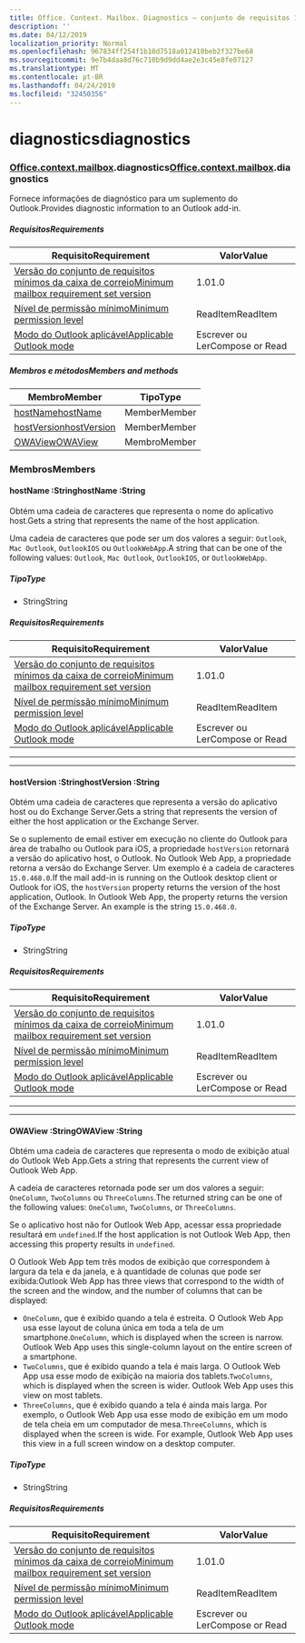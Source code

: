 ```yaml
---
title: Office. Context. Mailbox. Diagnostics – conjunto de requisitos 1,7
description: ''
ms.date: 04/12/2019
localization_priority: Normal
ms.openlocfilehash: 967834ff254f1b10d7518a012410beb2f327be68
ms.sourcegitcommit: 9e7b4daa8d76c710b9d9dd4ae2e3c45e8fe07127
ms.translationtype: MT
ms.contentlocale: pt-BR
ms.lasthandoff: 04/24/2019
ms.locfileid: "32450356"
---
```

# <a name="diagnostics"></a><span data-ttu-id="1c3e8-102">diagnostics</span><span class="sxs-lookup"><span data-stu-id="1c3e8-102">diagnostics</span></span>

### <a name="officeofficemdcontextofficecontextmdmailboxofficecontextmailboxmddiagnostics"></a><span data-ttu-id="1c3e8-103">[Office](Office.md)[.context](Office.context.md)[.mailbox](Office.context.mailbox.md).diagnostics</span><span class="sxs-lookup"><span data-stu-id="1c3e8-103">[Office](Office.md)[.context](Office.context.md)[.mailbox](Office.context.mailbox.md).diagnostics</span></span>

<span data-ttu-id="1c3e8-104">Fornece informações de diagnóstico para um suplemento do Outlook.</span><span class="sxs-lookup"><span data-stu-id="1c3e8-104">Provides diagnostic information to an Outlook add-in.</span></span>

##### <a name="requirements"></a><span data-ttu-id="1c3e8-105">Requisitos</span><span class="sxs-lookup"><span data-stu-id="1c3e8-105">Requirements</span></span>

|<span data-ttu-id="1c3e8-106">Requisito</span><span class="sxs-lookup"><span data-stu-id="1c3e8-106">Requirement</span></span>| <span data-ttu-id="1c3e8-107">Valor</span><span class="sxs-lookup"><span data-stu-id="1c3e8-107">Value</span></span>|
|---|---|
|[<span data-ttu-id="1c3e8-108">Versão do conjunto de requisitos mínimos da caixa de correio</span><span class="sxs-lookup"><span data-stu-id="1c3e8-108">Minimum mailbox requirement set version</span></span>](/office/dev/add-ins/reference/requirement-sets/outlook-api-requirement-sets)| <span data-ttu-id="1c3e8-109">1.0</span><span class="sxs-lookup"><span data-stu-id="1c3e8-109">1.0</span></span>|
|[<span data-ttu-id="1c3e8-110">Nível de permissão mínimo</span><span class="sxs-lookup"><span data-stu-id="1c3e8-110">Minimum permission level</span></span>](/outlook/add-ins/understanding-outlook-add-in-permissions)| <span data-ttu-id="1c3e8-111">ReadItem</span><span class="sxs-lookup"><span data-stu-id="1c3e8-111">ReadItem</span></span>|
|[<span data-ttu-id="1c3e8-112">Modo do Outlook aplicável</span><span class="sxs-lookup"><span data-stu-id="1c3e8-112">Applicable Outlook mode</span></span>](/outlook/add-ins/#extension-points)| <span data-ttu-id="1c3e8-113">Escrever ou Ler</span><span class="sxs-lookup"><span data-stu-id="1c3e8-113">Compose or Read</span></span>|

##### <a name="members-and-methods"></a><span data-ttu-id="1c3e8-114">Membros e métodos</span><span class="sxs-lookup"><span data-stu-id="1c3e8-114">Members and methods</span></span>

| <span data-ttu-id="1c3e8-115">Membro</span><span class="sxs-lookup"><span data-stu-id="1c3e8-115">Member</span></span> | <span data-ttu-id="1c3e8-116">Tipo</span><span class="sxs-lookup"><span data-stu-id="1c3e8-116">Type</span></span> |
|--------|------|
| [<span data-ttu-id="1c3e8-117">hostName</span><span class="sxs-lookup"><span data-stu-id="1c3e8-117">hostName</span></span>](#hostname-string) | <span data-ttu-id="1c3e8-118">Member</span><span class="sxs-lookup"><span data-stu-id="1c3e8-118">Member</span></span> |
| [<span data-ttu-id="1c3e8-119">hostVersion</span><span class="sxs-lookup"><span data-stu-id="1c3e8-119">hostVersion</span></span>](#hostversion-string) | <span data-ttu-id="1c3e8-120">Member</span><span class="sxs-lookup"><span data-stu-id="1c3e8-120">Member</span></span> |
| [<span data-ttu-id="1c3e8-121">OWAView</span><span class="sxs-lookup"><span data-stu-id="1c3e8-121">OWAView</span></span>](#owaview-string) | <span data-ttu-id="1c3e8-122">Membro</span><span class="sxs-lookup"><span data-stu-id="1c3e8-122">Member</span></span> |

### <a name="members"></a><span data-ttu-id="1c3e8-123">Membros</span><span class="sxs-lookup"><span data-stu-id="1c3e8-123">Members</span></span>

####  <a name="hostname-string"></a><span data-ttu-id="1c3e8-124">hostName :String</span><span class="sxs-lookup"><span data-stu-id="1c3e8-124">hostName :String</span></span>

<span data-ttu-id="1c3e8-125">Obtém uma cadeia de caracteres que representa o nome do aplicativo host.</span><span class="sxs-lookup"><span data-stu-id="1c3e8-125">Gets a string that represents the name of the host application.</span></span>

<span data-ttu-id="1c3e8-126">Uma cadeia de caracteres que pode ser um dos valores a seguir: `Outlook`, `Mac Outlook`, `OutlookIOS` ou `OutlookWebApp`.</span><span class="sxs-lookup"><span data-stu-id="1c3e8-126">A string that can be one of the following values: `Outlook`, `Mac Outlook`, `OutlookIOS`, or `OutlookWebApp`.</span></span>

##### <a name="type"></a><span data-ttu-id="1c3e8-127">Tipo</span><span class="sxs-lookup"><span data-stu-id="1c3e8-127">Type</span></span>

*   <span data-ttu-id="1c3e8-128">String</span><span class="sxs-lookup"><span data-stu-id="1c3e8-128">String</span></span>

##### <a name="requirements"></a><span data-ttu-id="1c3e8-129">Requisitos</span><span class="sxs-lookup"><span data-stu-id="1c3e8-129">Requirements</span></span>

|<span data-ttu-id="1c3e8-130">Requisito</span><span class="sxs-lookup"><span data-stu-id="1c3e8-130">Requirement</span></span>| <span data-ttu-id="1c3e8-131">Valor</span><span class="sxs-lookup"><span data-stu-id="1c3e8-131">Value</span></span>|
|---|---|
|[<span data-ttu-id="1c3e8-132">Versão do conjunto de requisitos mínimos da caixa de correio</span><span class="sxs-lookup"><span data-stu-id="1c3e8-132">Minimum mailbox requirement set version</span></span>](/office/dev/add-ins/reference/requirement-sets/outlook-api-requirement-sets)| <span data-ttu-id="1c3e8-133">1.0</span><span class="sxs-lookup"><span data-stu-id="1c3e8-133">1.0</span></span>|
|[<span data-ttu-id="1c3e8-134">Nível de permissão mínimo</span><span class="sxs-lookup"><span data-stu-id="1c3e8-134">Minimum permission level</span></span>](/outlook/add-ins/understanding-outlook-add-in-permissions)| <span data-ttu-id="1c3e8-135">ReadItem</span><span class="sxs-lookup"><span data-stu-id="1c3e8-135">ReadItem</span></span>|
|[<span data-ttu-id="1c3e8-136">Modo do Outlook aplicável</span><span class="sxs-lookup"><span data-stu-id="1c3e8-136">Applicable Outlook mode</span></span>](/outlook/add-ins/#extension-points)| <span data-ttu-id="1c3e8-137">Escrever ou Ler</span><span class="sxs-lookup"><span data-stu-id="1c3e8-137">Compose or Read</span></span>|

---
---

####  <a name="hostversion-string"></a><span data-ttu-id="1c3e8-138">hostVersion :String</span><span class="sxs-lookup"><span data-stu-id="1c3e8-138">hostVersion :String</span></span>

<span data-ttu-id="1c3e8-139">Obtém uma cadeia de caracteres que representa a versão do aplicativo host ou do Exchange Server.</span><span class="sxs-lookup"><span data-stu-id="1c3e8-139">Gets a string that represents the version of either the host application or the Exchange Server.</span></span>

<span data-ttu-id="1c3e8-p101">Se o suplemento de email estiver em execução no cliente do Outlook para área de trabalho ou Outlook para iOS, a propriedade `hostVersion` retornará a versão do aplicativo host, o Outlook. No Outlook Web App, a propriedade retorna a versão do Exchange Server. Um exemplo é a cadeia de caracteres `15.0.468.0`.</span><span class="sxs-lookup"><span data-stu-id="1c3e8-p101">If the mail add-in is running on the Outlook desktop client or Outlook for iOS, the `hostVersion` property returns the version of the host application, Outlook. In Outlook Web App, the property returns the version of the Exchange Server. An example is the string `15.0.468.0`.</span></span>

##### <a name="type"></a><span data-ttu-id="1c3e8-143">Tipo</span><span class="sxs-lookup"><span data-stu-id="1c3e8-143">Type</span></span>

*   <span data-ttu-id="1c3e8-144">String</span><span class="sxs-lookup"><span data-stu-id="1c3e8-144">String</span></span>

##### <a name="requirements"></a><span data-ttu-id="1c3e8-145">Requisitos</span><span class="sxs-lookup"><span data-stu-id="1c3e8-145">Requirements</span></span>

|<span data-ttu-id="1c3e8-146">Requisito</span><span class="sxs-lookup"><span data-stu-id="1c3e8-146">Requirement</span></span>| <span data-ttu-id="1c3e8-147">Valor</span><span class="sxs-lookup"><span data-stu-id="1c3e8-147">Value</span></span>|
|---|---|
|[<span data-ttu-id="1c3e8-148">Versão do conjunto de requisitos mínimos da caixa de correio</span><span class="sxs-lookup"><span data-stu-id="1c3e8-148">Minimum mailbox requirement set version</span></span>](/office/dev/add-ins/reference/requirement-sets/outlook-api-requirement-sets)| <span data-ttu-id="1c3e8-149">1.0</span><span class="sxs-lookup"><span data-stu-id="1c3e8-149">1.0</span></span>|
|[<span data-ttu-id="1c3e8-150">Nível de permissão mínimo</span><span class="sxs-lookup"><span data-stu-id="1c3e8-150">Minimum permission level</span></span>](/outlook/add-ins/understanding-outlook-add-in-permissions)| <span data-ttu-id="1c3e8-151">ReadItem</span><span class="sxs-lookup"><span data-stu-id="1c3e8-151">ReadItem</span></span>|
|[<span data-ttu-id="1c3e8-152">Modo do Outlook aplicável</span><span class="sxs-lookup"><span data-stu-id="1c3e8-152">Applicable Outlook mode</span></span>](/outlook/add-ins/#extension-points)| <span data-ttu-id="1c3e8-153">Escrever ou Ler</span><span class="sxs-lookup"><span data-stu-id="1c3e8-153">Compose or Read</span></span>|

---
---

####  <a name="owaview-string"></a><span data-ttu-id="1c3e8-154">OWAView :String</span><span class="sxs-lookup"><span data-stu-id="1c3e8-154">OWAView :String</span></span>

<span data-ttu-id="1c3e8-155">Obtém uma cadeia de caracteres que representa o modo de exibição atual do Outlook Web App.</span><span class="sxs-lookup"><span data-stu-id="1c3e8-155">Gets a string that represents the current view of Outlook Web App.</span></span>

<span data-ttu-id="1c3e8-156">A cadeia de caracteres retornada pode ser um dos valores a seguir: `OneColumn`, `TwoColumns` ou `ThreeColumns`.</span><span class="sxs-lookup"><span data-stu-id="1c3e8-156">The returned string can be one of the following values: `OneColumn`, `TwoColumns`, or `ThreeColumns`.</span></span>

<span data-ttu-id="1c3e8-157">Se o aplicativo host não for Outlook Web App, acessar essa propriedade resultará em `undefined`.</span><span class="sxs-lookup"><span data-stu-id="1c3e8-157">If the host application is not Outlook Web App, then accessing this property results in `undefined`.</span></span>

<span data-ttu-id="1c3e8-158">O Outlook Web App tem três modos de exibição que correspondem à largura da tela e da janela, e à quantidade de colunas que pode ser exibida:</span><span class="sxs-lookup"><span data-stu-id="1c3e8-158">Outlook Web App has three views that correspond to the width of the screen and the window, and the number of columns that can be displayed:</span></span>

*   <span data-ttu-id="1c3e8-p102">`OneColumn`, que é exibido quando a tela é estreita. O Outlook Web App usa esse layout de coluna única em toda a tela de um smartphone.</span><span class="sxs-lookup"><span data-stu-id="1c3e8-p102">`OneColumn`, which is displayed when the screen is narrow. Outlook Web App uses this single-column layout on the entire screen of a smartphone.</span></span>
*   <span data-ttu-id="1c3e8-p103">`TwoColumns`, que é exibido quando a tela é mais larga. O Outlook Web App usa esse modo de exibição na maioria dos tablets.</span><span class="sxs-lookup"><span data-stu-id="1c3e8-p103">`TwoColumns`, which is displayed when the screen is wider. Outlook Web App uses this view on most tablets.</span></span>
*   <span data-ttu-id="1c3e8-p104">`ThreeColumns`, que é exibido quando a tela é ainda mais larga. Por exemplo, o Outlook Web App usa esse modo de exibição em um modo de tela cheia em um computador de mesa.</span><span class="sxs-lookup"><span data-stu-id="1c3e8-p104">`ThreeColumns`, which is displayed when the screen is wide. For example, Outlook Web App uses this view in a full screen window on a desktop computer.</span></span>

##### <a name="type"></a><span data-ttu-id="1c3e8-165">Tipo</span><span class="sxs-lookup"><span data-stu-id="1c3e8-165">Type</span></span>

*   <span data-ttu-id="1c3e8-166">String</span><span class="sxs-lookup"><span data-stu-id="1c3e8-166">String</span></span>

##### <a name="requirements"></a><span data-ttu-id="1c3e8-167">Requisitos</span><span class="sxs-lookup"><span data-stu-id="1c3e8-167">Requirements</span></span>

|<span data-ttu-id="1c3e8-168">Requisito</span><span class="sxs-lookup"><span data-stu-id="1c3e8-168">Requirement</span></span>| <span data-ttu-id="1c3e8-169">Valor</span><span class="sxs-lookup"><span data-stu-id="1c3e8-169">Value</span></span>|
|---|---|
|[<span data-ttu-id="1c3e8-170">Versão do conjunto de requisitos mínimos da caixa de correio</span><span class="sxs-lookup"><span data-stu-id="1c3e8-170">Minimum mailbox requirement set version</span></span>](/office/dev/add-ins/reference/requirement-sets/outlook-api-requirement-sets)| <span data-ttu-id="1c3e8-171">1.0</span><span class="sxs-lookup"><span data-stu-id="1c3e8-171">1.0</span></span>|
|[<span data-ttu-id="1c3e8-172">Nível de permissão mínimo</span><span class="sxs-lookup"><span data-stu-id="1c3e8-172">Minimum permission level</span></span>](/outlook/add-ins/understanding-outlook-add-in-permissions)| <span data-ttu-id="1c3e8-173">ReadItem</span><span class="sxs-lookup"><span data-stu-id="1c3e8-173">ReadItem</span></span>|
|[<span data-ttu-id="1c3e8-174">Modo do Outlook aplicável</span><span class="sxs-lookup"><span data-stu-id="1c3e8-174">Applicable Outlook mode</span></span>](/outlook/add-ins/#extension-points)| <span data-ttu-id="1c3e8-175">Escrever ou Ler</span><span class="sxs-lookup"><span data-stu-id="1c3e8-175">Compose or Read</span></span>|
